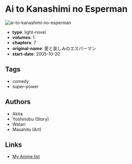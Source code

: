 # Ai to Kanashimi no Esperman

![ai-to-kanashimi-no-esperman](https://cdn.myanimelist.net/images/manga/3/157915.jpg)

-   **type**: light-novel
-   **volumes**: 1
-   **chapters**: 7
-   **original-name**: 愛と哀しみのエスパーマン
-   **start-date**: 2005-10-20

## Tags

-   comedy
-   super-power

## Authors

-   Akita
-   Yoshinobu (Story)
-   Watari
-   Masahito (Art)

## Links

-   [My Anime list](https://myanimelist.net/manga/90154/Ai_to_Kanashimi_no_Esperman)
